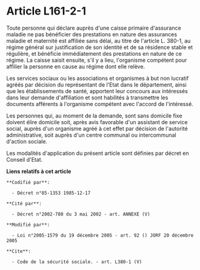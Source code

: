 # Article L161-2-1

Toute personne qui déclare auprès d'une caisse primaire d'assurance maladie ne pas bénéficier des prestations en nature des
assurances maladie et maternité est affiliée sans délai, au titre de l'article L. 380-1, au régime général sur justification
de son identité et de sa résidence stable et régulière, et bénéficie immédiatement des prestations en nature de ce régime. La
caisse saisit ensuite, s'il y a lieu, l'organisme compétent pour affilier la personne en cause au régime dont elle relève.

Les services sociaux ou les associations et organismes à but non lucratif agréés par décision du représentant de l'Etat dans
le département, ainsi que les établissements de santé, apportent leur concours aux intéressés dans leur demande d'affiliation
et sont habilités à transmettre les documents afférents à l'organisme compétent avec l'accord de l'intéressé.

Les personnes qui, au moment de la demande, sont sans domicile fixe doivent élire domicile soit, après avis favorable d'un
assistant de service social, auprès d'un organisme agréé à cet effet par décision de l'autorité administrative, soit auprès
d'un centre communal ou intercommunal d'action sociale.

Les modalités d'application du présent article sont définies par décret en Conseil d'Etat.

**Liens relatifs à cet article**

	**Codifié par**:

	  - Décret n°85-1353 1985-12-17

	**Cité par**:

	  - Décret n°2002-780 du 3 mai 2002 - art. ANNEXE (V)

	**Modifié par**:

	  - Loi n°2005-1579 du 19 décembre 2005 - art. 92 () JORF 20 décembre 2005

	**Cite**:

	  - Code de la sécurité sociale. - art. L380-1 (V)
